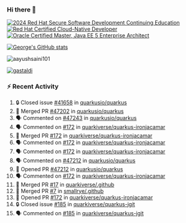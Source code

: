 ### Hi there 👋

<!--START_SECTION:badges-->
[![2024 Red Hat Secure Software Development Continuing Education](https://images.credly.com/size/110x110/images/36a76b78-c5bf-45cf-ac2c-48c3825260c7/blob)](http://www.credly.com/badges/c86e9a17-d2c3-4554-b890-7d0521710eb6 "2024 Red Hat Secure Software Development Continuing Education")
[![Red Hat Certified Cloud-Native Developer](https://images.credly.com/size/110x110/images/12ef4e4e-3d8d-4caf-9ab1-858c5bcb9619/image.png)](http://www.credly.com/badges/b6402e31-0894-48e6-b488-e2e551dcc809 "Red Hat Certified Cloud-Native Developer")
[![Oracle Certified Master, Java EE 5 Enterprise Architect](https://images.credly.com/size/110x110/images/1fa3549c-674c-4779-b3d6-d7d64eac2c23/Oracle-Certification-badge_OC-Master.png)](http://www.credly.com/badges/2565574e-b81d-410e-ab7d-24666ddcbe00 "Oracle Certified Master, Java EE 5 Enterprise Architect")
<!--END_SECTION:badges-->

[![George's GitHub stats](https://github-readme-stats.vercel.app/api?username=gastaldi&show=reviews,prs_merged&hide=contribs,prs&theme=transparent&show_icons=true)](https://github.com/anuraghazra/github-readme-stats)

<p align="left"> <img src="https://komarev.com/ghpvc/?username=gastaldi&label=Profile%20views&color=0e75b6&style=for-the-badge" alt="aayushsaini101" /> </p>

<p align="left"> <a href="https://github.com/ryo-ma/github-profile-trophy"><img src="https://github-profile-trophy.vercel.app/?username=gastaldi" alt="gastaldi" /></a> </p>

### :zap: Recent Activity

<!--START_SECTION:activity-->
1. 🔒 Closed issue [#41658](https://github.com/quarkusio/quarkus/issues/41658) in [quarkusio/quarkus](https://github.com/quarkusio/quarkus)
2. 🎉 Merged PR [#47202](https://github.com/quarkusio/quarkus/pull/47202) in [quarkusio/quarkus](https://github.com/quarkusio/quarkus)
3. 🗣 Commented on [#47243](https://github.com/quarkusio/quarkus/pull/47243#issuecomment-2786460903) in [quarkusio/quarkus](https://github.com/quarkusio/quarkus)
4. 🗣 Commented on [#172](https://github.com/quarkiverse/quarkus-ironjacamar/pull/172#issuecomment-2783636292) in [quarkiverse/quarkus-ironjacamar](https://github.com/quarkiverse/quarkus-ironjacamar)
5. 🎉 Merged PR [#172](https://github.com/quarkiverse/quarkus-ironjacamar/pull/172) in [quarkiverse/quarkus-ironjacamar](https://github.com/quarkiverse/quarkus-ironjacamar)
6. 🗣 Commented on [#172](https://github.com/quarkiverse/quarkus-ironjacamar/pull/172#issuecomment-2783478751) in [quarkiverse/quarkus-ironjacamar](https://github.com/quarkiverse/quarkus-ironjacamar)
7. 🗣 Commented on [#172](https://github.com/quarkiverse/quarkus-ironjacamar/pull/172#issuecomment-2783445544) in [quarkiverse/quarkus-ironjacamar](https://github.com/quarkiverse/quarkus-ironjacamar)
8. 🗣 Commented on [#47212](https://github.com/quarkusio/quarkus/pull/47212#issuecomment-2783439517) in [quarkusio/quarkus](https://github.com/quarkusio/quarkus)
9. 💪 Opened PR [#47212](https://github.com/quarkusio/quarkus/pull/47212) in [quarkusio/quarkus](https://github.com/quarkusio/quarkus)
10. 🗣 Commented on [#172](https://github.com/quarkiverse/quarkus-ironjacamar/pull/172#issuecomment-2783237702) in [quarkiverse/quarkus-ironjacamar](https://github.com/quarkiverse/quarkus-ironjacamar)
11. 🎉 Merged PR [#17](https://github.com/quarkiverse/.github/pull/17) in [quarkiverse/.github](https://github.com/quarkiverse/.github)
12. 🎉 Merged PR [#7](https://github.com/smallrye/.github/pull/7) in [smallrye/.github](https://github.com/smallrye/.github)
13. 💪 Opened PR [#172](https://github.com/quarkiverse/quarkus-ironjacamar/pull/172) in [quarkiverse/quarkus-ironjacamar](https://github.com/quarkiverse/quarkus-ironjacamar)
14. 🔒 Closed issue [#185](https://github.com/quarkiverse/quarkus-jgit/issues/185) in [quarkiverse/quarkus-jgit](https://github.com/quarkiverse/quarkus-jgit)
15. 🗣 Commented on [#185](https://github.com/quarkiverse/quarkus-jgit/issues/185#issuecomment-2781088297) in [quarkiverse/quarkus-jgit](https://github.com/quarkiverse/quarkus-jgit)
<!--END_SECTION:activity-->
